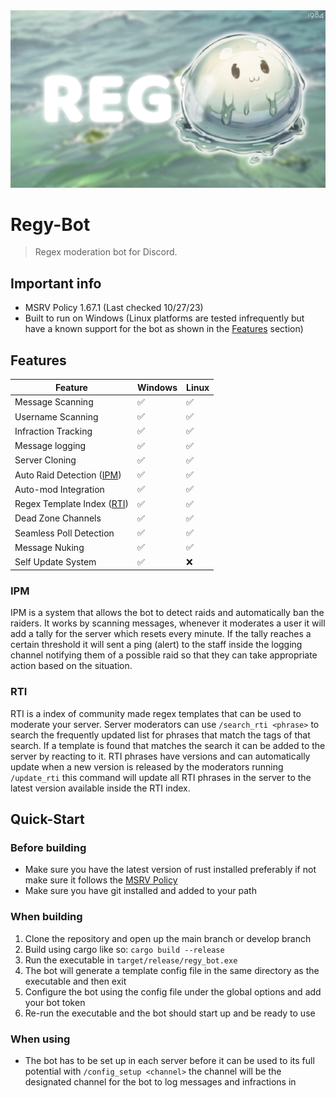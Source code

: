 <img src=".github/assets/regy_banner.png">

# Regy-Bot

> Regex moderation bot for Discord.

## Important info

* MSRV Policy 1.67.1 (Last checked 10/27/23)
* Built to run on Windows (Linux platforms are tested infrequently but have a known support for the bot as shown in the [Features](#Features) section)

## Features

| Feature         |  Windows  |  Linux  |
|-----------------|-----------|---------|
| Message Scanning                   | ✅ | ✅ |
| Username Scanning                  | ✅ | ✅ |
| Infraction Tracking                | ✅ | ✅ |
| Message logging                    | ✅ | ✅ |
| Server Cloning                     | ✅ | ✅ |
| Auto Raid Detection ([IPM](#IPM))  | ✅ | ✅ |
| Auto-mod Integration               | ✅ | ✅ |
| Regex Template Index ([RTI](#RTI)) | ✅ | ✅ |
| Dead Zone Channels                 | ✅ | ✅ |
| Seamless Poll Detection            | ✅ | ✅ |
| Message Nuking                     | ✅ | ✅ |
| Self Update System                 | ✅ | ❌ |

### IPM

IPM is a system that allows the bot to detect raids and automatically ban the raiders. It works by scanning messages, whenever it moderates a user it will add a tally for the server which resets every minute. If the tally reaches a certain threshold it will sent a ping (alert) to the staff inside the logging channel notifying them of a possible raid so that they can take appropriate action based on the situation.

### RTI

RTI is a index of community made regex templates that can be used to moderate your server. Server moderators can use `/search_rti <phrase>` to search the frequently updated list for phrases that match the tags of that search. If a template is found that matches the search it can be added to the server by reacting to it. RTI phrases have versions and can automatically update when a new version is released by the moderators running `/update_rti` this command will update all RTI phrases in the server to the latest version available inside the RTI index.

## Quick-Start

### Before building

* Make sure you have the latest version of rust installed preferably if not make sure it follows the [MSRV Policy](#important-info)
* Make sure you have git installed and added to your path

### When building

1. Clone the repository and open up the main branch or develop branch
2. Build using cargo like so: `cargo build --release`
3. Run the executable in `target/release/regy_bot.exe`
4. The bot will generate a template config file in the same directory as the executable and then exit
5. Configure the bot using the config file under the global options and add your bot token
6. Re-run the executable and the bot should start up and be ready to use

### When using

* The bot has to be set up in each server before it can be used to its full potential with `/config_setup <channel>` the channel will be the designated channel for the bot to log messages and infractions in